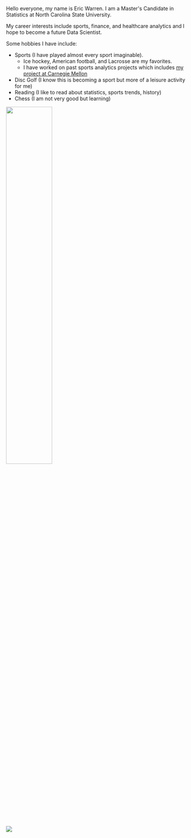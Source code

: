 Hello everyone, my name is Eric Warren. I am a Master's Candidate in Statistics at North Carolina State University. 

My career interests include sports, finance, and healthcare analytics and I hope to become a future Data Scientist.

Some hobbies I have include:
  + Sports (I have played almost every sport imaginable).
    + Ice hockey, American football, and Lacrosse are my favorites.
    + I have worked on past sports analytics projects which includes [my project at Carnegie Mellon](https://3foak4-eric-warren.shinyapps.io/nhl_player_projected_salaries/)
  + Disc Golf (I know this is becoming a sport but more of a leisure activity for me)
  + Reading (I like to read about statistics, sports trends, history)
  + Chess (I am not very good but learning)

<img src="https://github.com/ericwarren9/ericwarren9.github.io/blob/main/Eric%20Warren%20Headshot.png" data-canonical-src="https://github.com/ericwarren9/ericwarren9.github.io/blob/main/Eric%20Warren%20Headshot.png" width="50%" height="50%" />

![](/Eric%20Warren%20Headshot.png)
